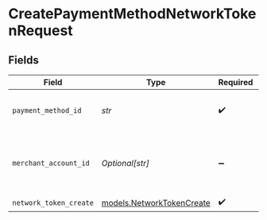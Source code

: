 # CreatePaymentMethodNetworkTokenRequest


## Fields

| Field                                                        | Type                                                         | Required                                                     | Description                                                  | Example                                                      |
| ------------------------------------------------------------ | ------------------------------------------------------------ | ------------------------------------------------------------ | ------------------------------------------------------------ | ------------------------------------------------------------ |
| `payment_method_id`                                          | *str*                                                        | :heavy_check_mark:                                           | The ID of the payment method                                 | ef9496d8-53a5-4aad-8ca2-00eb68334389                         |
| `merchant_account_id`                                        | *Optional[str]*                                              | :heavy_minus_sign:                                           | The ID of the merchant account to use for this request.      | default                                                      |
| `network_token_create`                                       | [models.NetworkTokenCreate](../models/networktokencreate.md) | :heavy_check_mark:                                           | N/A                                                          |                                                              |